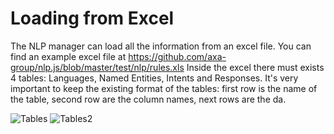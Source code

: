 # Loading from Excel

The NLP manager can load all the information from an excel file.
You can find an example excel file at https://github.com/axa-group/nlp.js/blob/master/test/nlp/rules.xls
Inside the excel there must exists 4 tables: Languages, Named Entities, Intents and Responses. It's very important to keep the existing format of the tables: first row is the name of the table, second row are the column names, next rows are the da.

![Tables](https://github.com/axa-group/nlp.js/blob/master/screenshots/screenshot01.png)
![Tables2](https://github.com/axa-group/nlp.js/blob/master/screenshots/screenshot02.png)

